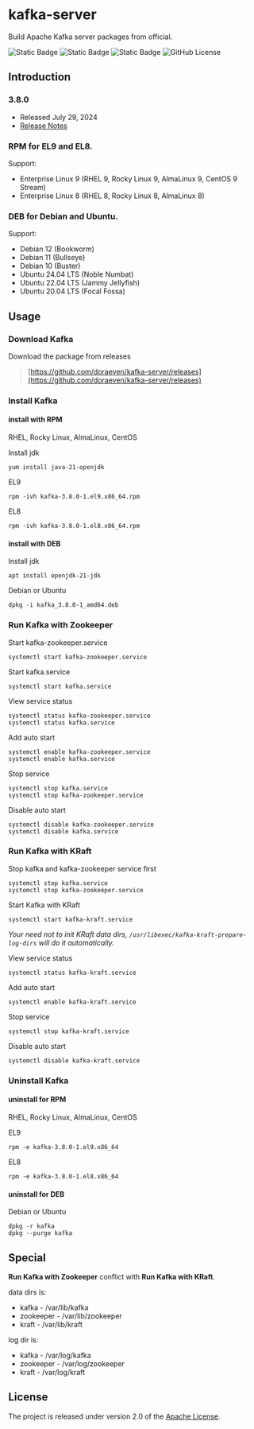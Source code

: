 # kafka-server
Build Apache Kafka server packages from official.

![Static Badge](https://img.shields.io/badge/build-passing-brightgreen)
![Static Badge](https://img.shields.io/badge/tag-3.8.0-blue)
![Static Badge](https://img.shields.io/badge/released-v20240809-blue)
![GitHub License](https://img.shields.io/github/license/doraeven/kafka-server)

## Introduction
### 3.8.0
- Released July 29, 2024
- [Release Notes](https://downloads.apache.org/kafka/3.8.0/RELEASE_NOTES.html)

### RPM for EL9 and EL8.
Support:
- Enterprise Linux 9 (RHEL 9, Rocky Linux 9, AlmaLinux 9, CentOS 9 Stream)
- Enterprise Linux 8 (RHEL 8, Rocky Linux 8, AlmaLinux 8)

### DEB for Debian and Ubuntu.
Support:
- Debian 12 (Bookworm)
- Debian 11 (Bullseye)
- Debian 10 (Buster)
- Ubuntu 24.04 LTS (Noble Numbat)
- Ubuntu 22.04 LTS (Jammy Jellyfish)
- Ubuntu 20.04 LTS (Focal Fossa)

## Usage
### Download Kafka
Download the package from releases

> [https://github.com/doraeven/kafka-server/releases](https://github.com/doraeven/kafka-server/releases)

### Install Kafka
#### install with RPM
RHEL, Rocky Linux, AlmaLinux, CentOS

Install jdk
```shell
yum install java-21-openjdk
```
EL9
```shell
rpm -ivh kafka-3.8.0-1.el9.x86_64.rpm
```
EL8
```shell
rpm -ivh kafka-3.8.0-1.el8.x86_64.rpm
```

#### install with DEB
Install jdk
```shell
apt install openjdk-21-jdk
```
Debian or Ubuntu
```shell
dpkg -i kafka_3.8.0-1_amd64.deb
```

### Run Kafka with Zookeeper
Start kafka-zookeeper.service
```shell
systemctl start kafka-zookeeper.service
```

Start kafka.service
```shell
systemctl start kafka.service
```

View service status
```shell
systemctl status kafka-zookeeper.service
systemctl status kafka.service
```

Add auto start
```shell
systemctl enable kafka-zookeeper.service
systemctl enable kafka.service
```

Stop service
```shell
systemctl stop kafka.service
systemctl stop kafka-zookeeper.service
```

Disable auto start
```shell
systemctl disable kafka-zookeeper.service
systemctl disable kafka.service
```

### Run Kafka with KRaft
Stop kafka and kafka-zookeeper service first
```shell
systemctl stop kafka.service
systemctl stop kafka-zookeeper.service
```

Start Kafka with KRaft
```shell
systemctl start kafka-kraft.service
```
_Your need not to init KRaft data dirs, `/usr/libexec/kafka-kraft-prepare-log-dirs` will do it automatically._

View service status
```shell
systemctl status kafka-kraft.service
```

Add auto start
```shell
systemctl enable kafka-kraft.service
```

Stop service
```shell
systemctl stop kafka-kraft.service
```

Disable auto start
```shell
systemctl disable kafka-kraft.service
```

### Uninstall Kafka
#### uninstall for RPM
RHEL, Rocky Linux, AlmaLinux, CentOS

EL9
```shell
rpm -e kafka-3.8.0-1.el9.x86_64
```
EL8
```shell
rpm -e kafka-3.8.0-1.el8.x86_64
```

#### uninstall for DEB
Debian or Ubuntu
```shell
dpkg -r kafka
dpkg --purge kafka
```

## Special
**Run Kafka with Zookeeper** conflict with **Run Kafka with KRaft**.

data dirs is:
- kafka - /var/lib/kafka
- zookeeper - /var/lib/zookeeper
- kraft - /var/lib/kraft

log dir is:
- kafka - /var/log/kafka
- zookeeper - /var/log/zookeeper
- kraft - /var/log/kraft

## License

The project is released under version 2.0 of the [Apache License](https://www.apache.org/licenses/LICENSE-2.0).
